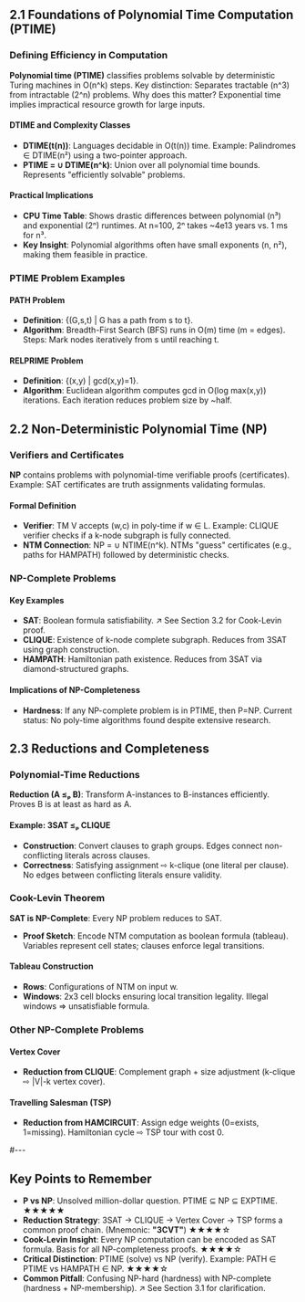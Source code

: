 ## 2.1 Foundations of Polynomial Time Computation (PTIME)

### Defining Efficiency in Computation

**Polynomial time (PTIME)** classifies problems solvable by deterministic Turing machines in O(n^k) steps. Key distinction: Separates tractable (n^3) from intractable (2^n) problems. Why does this matter? Exponential time implies impractical resource growth for large inputs.

#### DTIME and Complexity Classes

- **DTIME(t(n))**: Languages decidable in O(t(n)) time. Example: Palindromes ∈ DTIME(n²) using a two-pointer approach.
- **PTIME = ∪ DTIME(n^k)**: Union over all polynomial time bounds. Represents "efficiently solvable" problems.

#### Practical Implications

- **CPU Time Table**: Shows drastic differences between polynomial (n³) and exponential (2ⁿ) runtimes. At n=100, 2ⁿ takes ~4e13 years vs. 1 ms for n³.
- **Key Insight**: Polynomial algorithms often have small exponents (n, n²), making them feasible in practice.

### PTIME Problem Examples

#### PATH Problem

- **Definition**: {(G,s,t) | G has a path from s to t}.
- **Algorithm**: Breadth-First Search (BFS) runs in O(m) time (m = edges). Steps: Mark nodes iteratively from s until reaching t.

#### RELPRIME Problem

- **Definition**: {(x,y) | gcd(x,y)=1}.
- **Algorithm**: Euclidean algorithm computes gcd in O(log max(x,y)) iterations. Each iteration reduces problem size by ~half.

## 2.2 Non-Deterministic Polynomial Time (NP)

### Verifiers and Certificates

**NP** contains problems with polynomial-time verifiable proofs (certificates). Example: SAT certificates are truth assignments validating formulas.

#### Formal Definition

- **Verifier**: TM V accepts (w,c) in poly-time if w ∈ L. Example: CLIQUE verifier checks if a k-node subgraph is fully connected.
- **NTM Connection**: NP = ∪ NTIME(n^k). NTMs "guess" certificates (e.g., paths for HAMPATH) followed by deterministic checks.

### NP-Complete Problems

#### Key Examples

- **SAT**: Boolean formula satisfiability. ↗ See Section 3.2 for Cook-Levin proof.
- **CLIQUE**: Existence of k-node complete subgraph. Reduces from 3SAT using graph construction.
- **HAMPATH**: Hamiltonian path existence. Reduces from 3SAT via diamond-structured graphs.

#### Implications of NP-Completeness

- **Hardness**: If any NP-complete problem is in PTIME, then P=NP. Current status: No poly-time algorithms found despite extensive research.

## 2.3 Reductions and Completeness

### Polynomial-Time Reductions

**Reduction (A ≤ₚ B)**: Transform A-instances to B-instances efficiently. Proves B is at least as hard as A.

#### Example: 3SAT ≤ₚ CLIQUE

- **Construction**: Convert clauses to graph groups. Edges connect non-conflicting literals across clauses.
- **Correctness**: Satisfying assignment ⇨ k-clique (one literal per clause). No edges between conflicting literals ensure validity.

### Cook-Levin Theorem

**SAT is NP-Complete**: Every NP problem reduces to SAT.

- **Proof Sketch**: Encode NTM computation as boolean formula (tableau). Variables represent cell states; clauses enforce legal transitions.

#### Tableau Construction

- **Rows**: Configurations of NTM on input w.
- **Windows**: 2x3 cell blocks ensuring local transition legality. Illegal windows ⇒ unsatisfiable formula.

### Other NP-Complete Problems

#### Vertex Cover

- **Reduction from CLIQUE**: Complement graph + size adjustment (k-clique ⇨ |V|-k vertex cover).

#### Travelling Salesman (TSP)

- **Reduction from HAMCIRCUIT**: Assign edge weights (0=exists, 1=missing). Hamiltonian cycle ⇨ TSP tour with cost 0.

#---

## Key Points to Remember

- **P vs NP**: Unsolved million-dollar question. PTIME ⊆ NP ⊆ EXPTIME. ★★★★★
- **Reduction Strategy**: 3SAT → CLIQUE → Vertex Cover → TSP forms a common proof chain. (Mnemonic: **"3CVT"**) ★★★★☆
- **Cook-Levin Insight**: Every NP computation can be encoded as SAT formula. Basis for all NP-completeness proofs. ★★★★☆
- **Critical Distinction**: PTIME (solve) vs NP (verify). Example: PATH ∈ PTIME vs HAMPATH ∈ NP. ★★★★☆
- **Common Pitfall**: Confusing NP-hard (hardness) with NP-complete (hardness + NP-membership). ↗ See Section 3.1 for clarification.
